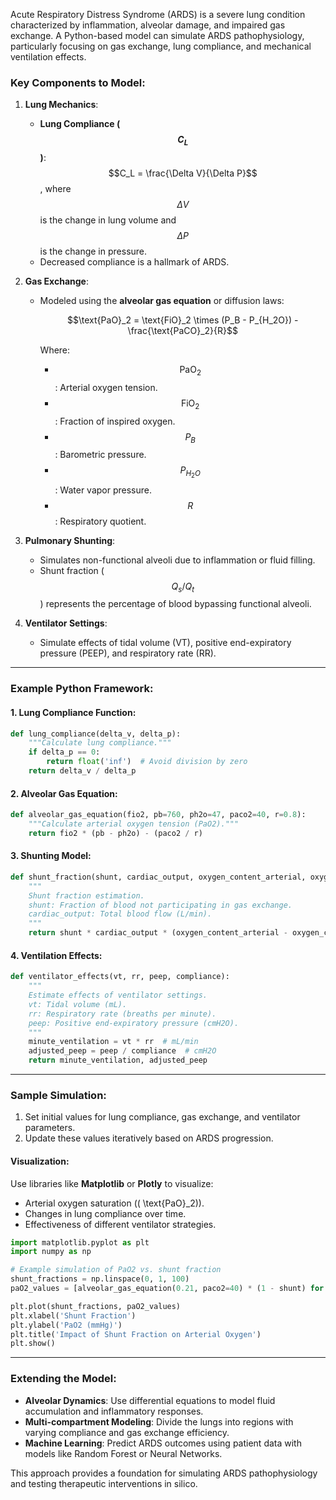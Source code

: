 Acute Respiratory Distress Syndrome (ARDS) is a severe lung condition characterized by inflammation, alveolar damage, and impaired gas exchange. A Python-based model can simulate ARDS pathophysiology, particularly focusing on gas exchange, lung compliance, and mechanical ventilation effects.

### Key Components to Model:
1. **Lung Mechanics**:
   - **Lung Compliance ($$C_L$$)**: $$C_L = \frac{\Delta V}{\Delta P}$$, where  $$\Delta V$$ is the change in lung volume and $$\Delta P$$ is the change in pressure.
   - Decreased compliance is a hallmark of ARDS.

2. **Gas Exchange**:
   - Modeled using the **alveolar gas equation** or diffusion laws:
     
     $$\text{PaO}_2 = \text{FiO}_2 \times (P_B - P_{H_2O}) - \frac{\text{PaCO}_2}{R}$$
     
     Where:
     - $$\text{PaO}_2$$: Arterial oxygen tension.
     - $$\text{FiO}_2$$: Fraction of inspired oxygen.
     - $$P_B$$: Barometric pressure.
     - $$P_{H_2O}$$: Water vapor pressure.
     - $$R$$: Respiratory quotient.

3. **Pulmonary Shunting**:
   - Simulates non-functional alveoli due to inflammation or fluid filling.
   - Shunt fraction ($$Q_s/Q_t$$) represents the percentage of blood bypassing functional alveoli.

4. **Ventilator Settings**:
   - Simulate effects of tidal volume (VT), positive end-expiratory pressure (PEEP), and respiratory rate (RR).

---

### Example Python Framework:
#### 1. **Lung Compliance Function**:
```python
def lung_compliance(delta_v, delta_p):
    """Calculate lung compliance."""
    if delta_p == 0:
        return float('inf')  # Avoid division by zero
    return delta_v / delta_p
```

#### 2. **Alveolar Gas Equation**:
```python
def alveolar_gas_equation(fio2, pb=760, ph2o=47, paco2=40, r=0.8):
    """Calculate arterial oxygen tension (PaO2)."""
    return fio2 * (pb - ph2o) - (paco2 / r)
```

#### 3. **Shunting Model**:
```python
def shunt_fraction(shunt, cardiac_output, oxygen_content_arterial, oxygen_content_mixed):
    """
    Shunt fraction estimation.
    shunt: Fraction of blood not participating in gas exchange.
    cardiac_output: Total blood flow (L/min).
    """
    return shunt * cardiac_output * (oxygen_content_arterial - oxygen_content_mixed)
```

#### 4. **Ventilation Effects**:
```python
def ventilator_effects(vt, rr, peep, compliance):
    """
    Estimate effects of ventilator settings.
    vt: Tidal volume (mL).
    rr: Respiratory rate (breaths per minute).
    peep: Positive end-expiratory pressure (cmH2O).
    """
    minute_ventilation = vt * rr  # mL/min
    adjusted_peep = peep / compliance  # cmH2O
    return minute_ventilation, adjusted_peep
```

---

### Sample Simulation:
1. Set initial values for lung compliance, gas exchange, and ventilator parameters.
2. Update these values iteratively based on ARDS progression.

#### Visualization:
Use libraries like **Matplotlib** or **Plotly** to visualize:
- Arterial oxygen saturation (\( \text{PaO}_2\)).
- Changes in lung compliance over time.
- Effectiveness of different ventilator strategies.

```python
import matplotlib.pyplot as plt
import numpy as np

# Example simulation of PaO2 vs. shunt fraction
shunt_fractions = np.linspace(0, 1, 100)
paO2_values = [alveolar_gas_equation(0.21, paco2=40) * (1 - shunt) for shunt in shunt_fractions]

plt.plot(shunt_fractions, paO2_values)
plt.xlabel('Shunt Fraction')
plt.ylabel('PaO2 (mmHg)')
plt.title('Impact of Shunt Fraction on Arterial Oxygen')
plt.show()
```

---

### Extending the Model:
- **Alveolar Dynamics**: Use differential equations to model fluid accumulation and inflammatory responses.
- **Multi-compartment Modeling**: Divide the lungs into regions with varying compliance and gas exchange efficiency.
- **Machine Learning**: Predict ARDS outcomes using patient data with models like Random Forest or Neural Networks.

This approach provides a foundation for simulating ARDS pathophysiology and testing therapeutic interventions in silico.
